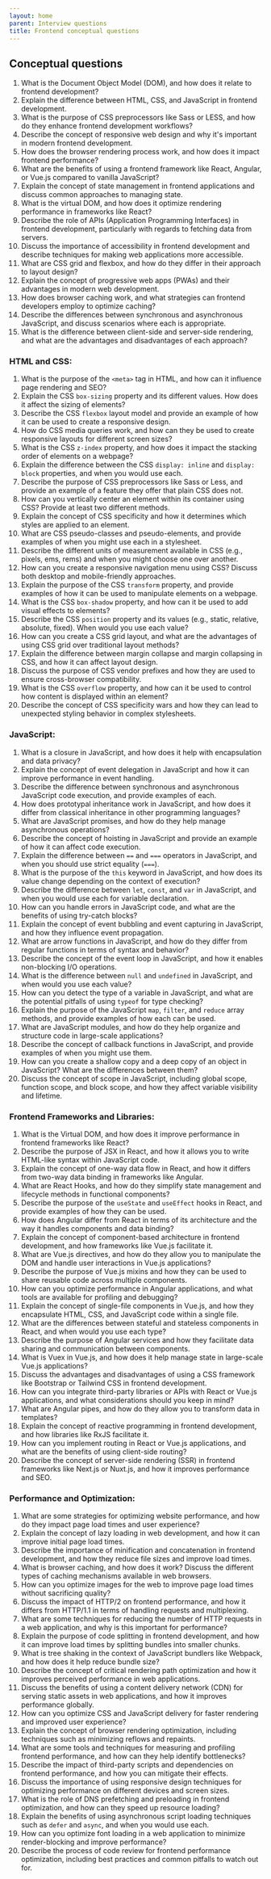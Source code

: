 ```yaml
---
layout: home
parent: Interview questions
title: Frontend conceptual questions
---
```


## Conceptual questions

1. What is the Document Object Model (DOM), and how does it relate to frontend development?
2. Explain the difference between HTML, CSS, and JavaScript in frontend development.
3. What is the purpose of CSS preprocessors like Sass or LESS, and how do they enhance frontend development workflows?
4. Describe the concept of responsive web design and why it's important in modern frontend development.
5. How does the browser rendering process work, and how does it impact frontend performance?
6. What are the benefits of using a frontend framework like React, Angular, or Vue.js compared to vanilla JavaScript?
7. Explain the concept of state management in frontend applications and discuss common approaches to managing state.
8. What is the virtual DOM, and how does it optimize rendering performance in frameworks like React?
9. Describe the role of APIs (Application Programming Interfaces) in frontend development, particularly with regards to fetching data from servers.
10. Discuss the importance of accessibility in frontend development and describe techniques for making web applications more accessible.
11. What are CSS grid and flexbox, and how do they differ in their approach to layout design?
12. Explain the concept of progressive web apps (PWAs) and their advantages in modern web development.
13. How does browser caching work, and what strategies can frontend developers employ to optimize caching?
14. Describe the differences between synchronous and asynchronous JavaScript, and discuss scenarios where each is appropriate.
15. What is the difference between client-side and server-side rendering, and what are the advantages and disadvantages of each approach?


### HTML and CSS:
1. What is the purpose of the `<meta>` tag in HTML, and how can it influence page rendering and SEO?
2. Explain the CSS `box-sizing` property and its different values. How does it affect the sizing of elements?
3. Describe the CSS `flexbox` layout model and provide an example of how it can be used to create a responsive design.
4. How do CSS media queries work, and how can they be used to create responsive layouts for different screen sizes?
5. What is the CSS `z-index` property, and how does it impact the stacking order of elements on a webpage?
6. Explain the difference between the CSS `display: inline` and `display: block` properties, and when you would use each.
7. Describe the purpose of CSS preprocessors like Sass or Less, and provide an example of a feature they offer that plain CSS does not.
8. How can you vertically center an element within its container using CSS? Provide at least two different methods.
9. Explain the concept of CSS specificity and how it determines which styles are applied to an element.
10. What are CSS pseudo-classes and pseudo-elements, and provide examples of when you might use each in a stylesheet.
11. Describe the different units of measurement available in CSS (e.g., pixels, ems, rems) and when you might choose one over another.
12. How can you create a responsive navigation menu using CSS? Discuss both desktop and mobile-friendly approaches.
13. Explain the purpose of the CSS `transform` property, and provide examples of how it can be used to manipulate elements on a webpage.
14. What is the CSS `box-shadow` property, and how can it be used to add visual effects to elements?
15. Describe the CSS `position` property and its values (e.g., static, relative, absolute, fixed). When would you use each value?
16. How can you create a CSS grid layout, and what are the advantages of using CSS grid over traditional layout methods?
17. Explain the difference between margin collapse and margin collapsing in CSS, and how it can affect layout design.
18. Discuss the purpose of CSS vendor prefixes and how they are used to ensure cross-browser compatibility.
19. What is the CSS `overflow` property, and how can it be used to control how content is displayed within an element?
20. Describe the concept of CSS specificity wars and how they can lead to unexpected styling behavior in complex stylesheets.

### JavaScript:

1. What is a closure in JavaScript, and how does it help with encapsulation and data privacy?
2. Explain the concept of event delegation in JavaScript and how it can improve performance in event handling.
3. Describe the difference between synchronous and asynchronous JavaScript code execution, and provide examples of each.
4. How does prototypal inheritance work in JavaScript, and how does it differ from classical inheritance in other programming languages?
5. What are JavaScript promises, and how do they help manage asynchronous operations?
6. Describe the concept of hoisting in JavaScript and provide an example of how it can affect code execution.
7. Explain the difference between `==` and `===` operators in JavaScript, and when you should use strict equality (`===`).
8. What is the purpose of the `this` keyword in JavaScript, and how does its value change depending on the context of execution?
9. Describe the difference between `let`, `const`, and `var` in JavaScript, and when you would use each for variable declaration.
10. How can you handle errors in JavaScript code, and what are the benefits of using try-catch blocks?
11. Explain the concept of event bubbling and event capturing in JavaScript, and how they influence event propagation.
12. What are arrow functions in JavaScript, and how do they differ from regular functions in terms of syntax and behavior?
13. Describe the concept of the event loop in JavaScript, and how it enables non-blocking I/O operations.
14. What is the difference between `null` and `undefined` in JavaScript, and when would you use each value?
15. How can you detect the type of a variable in JavaScript, and what are the potential pitfalls of using `typeof` for type checking?
16. Explain the purpose of the JavaScript `map`, `filter`, and `reduce` array methods, and provide examples of how each can be used.
17. What are JavaScript modules, and how do they help organize and structure code in large-scale applications?
18. Describe the concept of callback functions in JavaScript, and provide examples of when you might use them.
19. How can you create a shallow copy and a deep copy of an object in JavaScript? What are the differences between them?
20. Discuss the concept of scope in JavaScript, including global scope, function scope, and block scope, and how they affect variable visibility and lifetime.

### Frontend Frameworks and Libraries:

1. What is the Virtual DOM, and how does it improve performance in frontend frameworks like React?
2. Describe the purpose of JSX in React, and how it allows you to write HTML-like syntax within JavaScript code.
3. Explain the concept of one-way data flow in React, and how it differs from two-way data binding in frameworks like Angular.
4. What are React Hooks, and how do they simplify state management and lifecycle methods in functional components?
5. Describe the purpose of the `useState` and `useEffect` hooks in React, and provide examples of how they can be used.
6. How does Angular differ from React in terms of its architecture and the way it handles components and data binding?
7. Explain the concept of component-based architecture in frontend development, and how frameworks like Vue.js facilitate it.
8. What are Vue.js directives, and how do they allow you to manipulate the DOM and handle user interactions in Vue.js applications?
9. Describe the purpose of Vue.js mixins and how they can be used to share reusable code across multiple components.
10. How can you optimize performance in Angular applications, and what tools are available for profiling and debugging?
11. Explain the concept of single-file components in Vue.js, and how they encapsulate HTML, CSS, and JavaScript code within a single file.
12. What are the differences between stateful and stateless components in React, and when would you use each type?
13. Describe the purpose of Angular services and how they facilitate data sharing and communication between components.
14. What is Vuex in Vue.js, and how does it help manage state in large-scale Vue.js applications?
15. Discuss the advantages and disadvantages of using a CSS framework like Bootstrap or Tailwind CSS in frontend development.
16. How can you integrate third-party libraries or APIs with React or Vue.js applications, and what considerations should you keep in mind?
17. What are Angular pipes, and how do they allow you to transform data in templates?
18. Explain the concept of reactive programming in frontend development, and how libraries like RxJS facilitate it.
19. How can you implement routing in React or Vue.js applications, and what are the benefits of using client-side routing?
20. Describe the concept of server-side rendering (SSR) in frontend frameworks like Next.js or Nuxt.js, and how it improves performance and SEO.

### Performance and Optimization:

1. What are some strategies for optimizing website performance, and how do they impact page load times and user experience?
2. Explain the concept of lazy loading in web development, and how it can improve initial page load times.
3. Describe the importance of minification and concatenation in frontend development, and how they reduce file sizes and improve load times.
4. What is browser caching, and how does it work? Discuss the different types of caching mechanisms available in web browsers.
5. How can you optimize images for the web to improve page load times without sacrificing quality?
6. Discuss the impact of HTTP/2 on frontend performance, and how it differs from HTTP/1.1 in terms of handling requests and multiplexing.
7. What are some techniques for reducing the number of HTTP requests in a web application, and why is this important for performance?
8. Explain the purpose of code splitting in frontend development, and how it can improve load times by splitting bundles into smaller chunks.
9. What is tree shaking in the context of JavaScript bundlers like Webpack, and how does it help reduce bundle size?
10. Describe the concept of critical rendering path optimization and how it improves perceived performance in web applications.
11. Discuss the benefits of using a content delivery network (CDN) for serving static assets in web applications, and how it improves performance globally.
12. How can you optimize CSS and JavaScript delivery for faster rendering and improved user experience?
13. Explain the concept of browser rendering optimization, including techniques such as minimizing reflows and repaints.
14. What are some tools and techniques for measuring and profiling frontend performance, and how can they help identify bottlenecks?
15. Describe the impact of third-party scripts and dependencies on frontend performance, and how you can mitigate their effects.
16. Discuss the importance of using responsive design techniques for optimizing performance on different devices and screen sizes.
17. What is the role of DNS prefetching and preloading in frontend optimization, and how can they speed up resource loading?
18. Explain the benefits of using asynchronous script loading techniques such as `defer` and `async`, and when you would use each.
19. How can you optimize font loading in a web application to minimize render-blocking and improve performance?
20. Describe the process of code review for frontend performance optimization, including best practices and common pitfalls to watch out for.